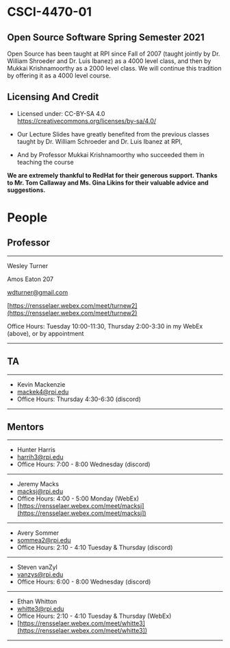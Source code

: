 # CSCI-4470-01
## Open Source Software Spring Semester 2021

Open Source has been taught at RPI since Fall of 2007 (taught jointly by Dr. William Shroeder and Dr. Luis Ibanez) as a 4000 level class, and then by Mukkai Krishnamoorthy as a 2000 level class. We will continue this tradition by offering it as a 4000 level course.

Licensing And Credit
---------

* Licensed under: CC-BY-SA 4.0 https://creativecommons.org/licenses/by-sa/4.0/

* Our Lecture Slides have greatly benefited from the previous classes taught by Dr. William Schroeder and Dr. Luis Ibanez at RPI,

* And by Professor Mukkai Krishnamoorthy who succeeded them in teaching the course

__We are extremely thankful to RedHat for their generous support. Thanks to Mr. Tom Callaway and Ms. Gina Likins for their valuable advice and suggestions.__


People
======

Professor
---------

---

Wesley Turner 

Amos Eaton 207

wdturner@gmail.com

[https://rensselaer.webex.com/meet/turnew2](https://rensselaer.webex.com/meet/turnew2)

Office Hours: Tuesday 10:00-11:30, Thursday 2:00-3:30 in my WebEx (above), or by appointment

---

TA
--

---
- Kevin Mackenzie
- mackek4@rpi.edu
- Office Hours: Thursday 4:30-6:30 (discord)

---

Mentors
-------
---
- Hunter Harris 
- harrih3@rpi.edu
- Office Hours: 7:00 - 8:00 Wednesday (discord)

---
- Jeremy Macks 
- macksj@rpi.edu
- Office Hours: 4:00 - 5:00 Monday (WebEx)
- [https://rensselaer.webex.com/meet/macksj](https://rensselaer.webex.com/meet/macksj])

---
- Avery Sommer
- sommea2@rpi.edu
- Office Hours: 2:10 - 4:10 Tuesday & Thursday (discord)

---
- Steven vanZyl
- vanzys@rpi.edu
- Office Hours: 6:00 - 8:00 Wednesday (discord)


---
- Ethan Whitton
- whitte3@rpi.edu
- Office Hours: 2:10 - 4:10 Tuesday & Thursday (WebEx)
- [https://rensselaer.webex.com/meet/whitte3](https://rensselaer.webex.com/meet/whitte3])

---

